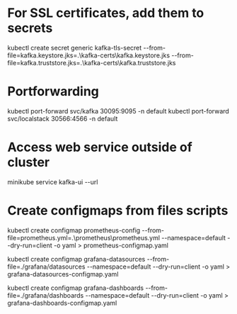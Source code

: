 # For SSL certificates, add them to secrets
kubectl create secret generic kafka-tls-secret --from-file=kafka.keystore.jks=.\kafka-certs\kafka.keystore.jks --from-file=kafka.truststore.jks=.\kafka-certs\kafka.truststore.jks

# Portforwarding
kubectl port-forward svc/kafka 30095:9095 -n default
kubectl port-forward svc/localstack 30566:4566 -n default

# Access web service outside of cluster
minikube service kafka-ui --url

# Create configmaps from files scripts
kubectl create configmap prometheus-config --from-file=prometheus.yml=.\prometheus\prometheus.yml --namespace=default --dry-run=client -o yaml > prometheus-configmap.yaml

kubectl create configmap grafana-datasources --from-file=./grafana/datasources --namespace=default --dry-run=client -o yaml > grafana-datasources-configmap.yaml

kubectl create configmap grafana-dashboards --from-file=./grafana/dashboards --namespace=default --dry-run=client -o yaml > grafana-dashboards-configmap.yaml